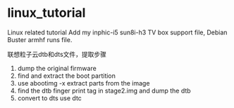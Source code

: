 # linux_tutorial
Linux related tutorial
Add my inphic-i5 sun8i-h3 TV box support file, Debian Buster armhf runs file.


联想粒子云dtb和dts文件，提取步骤
1. dump the original firmware
2. find and extract the boot partition
3. use abootimg -x extract parts from the image
4. find the dtb finger print tag in stage2.img and dump the dtb
5. convert to dts use dtc
